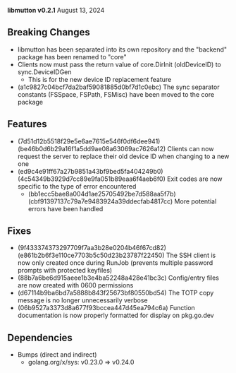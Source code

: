 **libmutton v0.2.1**
August 13, 2024

## Breaking Changes
- libmutton has been separated into its own repository and the "backend" package has been renamed to "core"
- Clients now must pass the return value of core.DirInit (oldDeviceID) to sync.DeviceIDGen
    - This is for the new device ID replacement feature
- (a1c9827c04bcf7da2baf59081885d0bf7d1c0ebc) The sync separator constants (FSSpace, FSPath, FSMisc) have been moved to the core package

## Features
- (7d51d12b5518f29e5e6ae7615e546f0df6dee941) (be46b0d6b29a16f1a5dd9ae08a63069ac7626a12) Clients can now request the server to replace their old device ID when changing to a new one
- (ed9c4e91ff67a27b9851a43bf9bed5fa404249b0) (4c54349b3929d7cc89e9fa051b89eaa6f4aeb6f0) Exit codes are now specific to the type of error encountered
    - (bb1ecc5bae8a004d1ae25705492be7d588aa5f7b) (cbf91397137c79a7e9483924a39ddecfab4817cc) More potential errors have been handled

## Fixes
- (9f433374373297709f7aa3b28e0204b46f67cd82) (e861b2b6f3e110ce7703b5c50d23b23787f22450) The SSH client is now only created once during RunJob (prevents multiple password prompts with protected keyfiles)
- (88b7a6be6d915aeee1b3e4ba52248a428e41bc3c) Config/entry files are now created with 0600 permissions
- (d67114b9ba6bd7a5888b843f25673bf80550bd54) The TOTP copy message is no longer unnecessarily verbose
- (06b9527a3373d8a677f93bccea447d45ea794c6a) Function documentation is now properly formatted for display on pkg.go.dev

## Dependencies
- Bumps (direct and indirect)
    - golang.org/x/sys: v0.23.0 => v0.24.0
